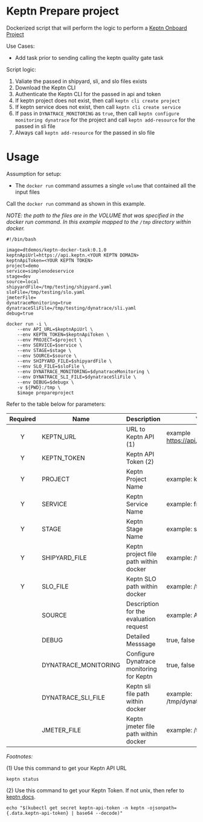 # Keptn Prepare project

Dockerized script that will perform the logic to perform a [Keptn Onboard Project](https://keptn.sh/docs/0.7.x/manage/project/)

Use Cases:
* Add task prior to sending calling the keptn quality gate task

Script logic:
1. Valiate the passed in shipyard, sli, and slo files exists
1. Download the Keptn CLI
1. Authenticate the Keptn CLI for the passed in api and token
1. If keptn project does not exist, then call `keptn cli create project`
1. If keptn service does not exist, then call `keptn cli create service`
1. If pass in `DYNATRACE_MONITORING` as `true`, then call `keptn configure monitoring dynatrace` for the project and call `keptn add-resource` for the passed in sli file
1. Always call `keptn add-resource` for the passed in slo file

# Usage

Assumption for setup:
* The `docker run` command assumes a single `volume` that contained all the input files 

Call the `docker run` command as shown in this example. 

*NOTE: the path to the files are in the VOLUME that was specified in the docker run command. In this example mapped to the `/tmp` directory within docker.*

```
#!/bin/bash

image=dtdemos/keptn-docker-task:0.1.0
keptnApiUrl=https://api.keptn.<YOUR KEPTN DOMAIN>
keptnApiToken=<YOUR KEPTN TOKEN>
project=demo
service=simplenodeservice
stage=dev
source=local
shipyardFile=/tmp/testing/shipyard.yaml
sloFile=/tmp/testing/slo.yaml
jmeterFile=
dynatraceMonitoring=true
dynatraceSliFile=/tmp/testing/dynatrace/sli.yaml
debug=true

docker run -i \
    --env API_URL=$keptnApiUrl \
    --env KEPTN_TOKEN=$keptnApiToken \
    --env PROJECT=$project \
    --env SERVICE=$service \
    --env STAGE=$stage \
    --env SOURCE=$source \
    --env SHIPYARD_FILE=$shipyardFile \
    --env SLO_FILE=$sloFile \
    --env DYNATRACE_MONITORING=$dynatraceMonitoring \
    --env DYNATRACE_SLI_FILE=$dynatraceSliFile \
    --env DEBUG=$debugx \
    -v ${PWD}:/tmp \
    $image prepareproject
```

Refer to the table below for parameters:

| Required | Name | Description | Valid Values | Default |
|:---:|---|---|---|---|
| Y | KEPTN_URL | URL to Keptn API (1) | example https://api.keptn.11.22.33.44/api  |  |
| Y | KEPTN_TOKEN | Keptn API Token (2) |  |  |
| Y | PROJECT | Keptn Project Name | example: keptnorders  |  |
| Y | SERVICE | Keptn Service Name | example: frontend  |  |
| Y | STAGE | Keptn Stage Name | example: staging  |  |   
| Y | SHIPYARD_FILE | Keptn project file path within docker | example: /tmp/shipyard.yaml  |  |   
| Y | SLO_FILE | Keptn SLO path within docker | example: /tmp/slo.yaml  |  |  
|   | SOURCE | Description for the evaluation request | example: Azure-DevOps  | unknown |
|   | DEBUG | Detailed Messsage | true, false  | false |
|   | DYNATRACE_MONITORING | Configure Dynatrace monitoring for Keptn | true, false  | true |
|   | DYNATRACE_SLI_FILE | Keptn sli file path within docker | example: /tmp/dynatrace/shipyard.yaml  |  |
|   | JMETER_FILE | Keptn jmeter file path within docker | example: /tmp/myscript.jmx  |  |

*Footnotes:*

(1) Use this command to get your Keptn API URL

```
keptn status
```

(2) Use this command to get your Keptn Token.  If not unix, then refer to [keptn docs](https://keptn.sh/docs/0.7.x/operate/install/#authenticate-keptn-cli).

```
echo "$(kubectl get secret keptn-api-token -n keptn -ojsonpath={.data.keptn-api-token} | base64 --decode)"
```
